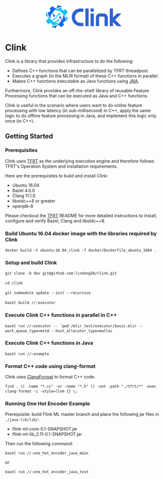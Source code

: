 <p align="center">
  <img src="./docs/clink_logo.png" height="80px"/>
</p>

# Clink

Clink is a library that provides infrastructure to do the following:
- Defines C++ functions that can be parallelized by TFRT threadpool.
- Executes a graph (in the MLIR format) of these C++ functions in parallel.
- Makes C++ functions executable as Java functions using
  [JNA](https://github.com/java-native-access/jna).

Furthermore, Clink provides an off-the-shelf library of reusable Feature
Processing functions that can be executed as Java and C++ functions.

Clink is useful in the scenario where users want to do online feature
processing with low latency (in sub-millisecond) in C++, apply the same logic
to do offline feature processing in Java, and implement this logic only once
(in C++).


## Getting Started

### Prerequisites

Clink uses [TFRT](https://github.com/tensorflow/runtime) as the underlying
execution engine and therefore follows TFRT's Operation System and installation
requirements.

Here are the prerequisites to build and install Clink:
- Ubuntu 16.04
- Bazel 4.0.0
- Clang 11.1.0
- libstdc++8 or greater
- openjdk-8

Please checkout the [TFRT](https://github.com/tensorflow/runtime) README for
more detailed instructions to install, configure and verify Bazel, Clang and
libstdc++8.

### Build Ubuntu 16.04 docker image with the libraries required by Clink

```
docker build -t ubuntu:16.04_clink -f docker/Dockerfile_ubuntu_1604 .
```

### Setup and build Clink

```
git clone -b dev git@github.com:lindong28/clink.git

cd clink

git submodule update --init --recursive

bazel build //:executor
```

### Execute Clink C++ functions in parallel in C++

```
bazel run //:executor -- `pwd`/mlir_test/executor/basic.mlir --work_queue_type=mstd --host_allocator_type=malloc
```

### Execute Clink C++ functions in Java

```
bazel run //:example
```

### Format C++ code using clang-format

Clink uses [ClangFormat](https://clang.llvm.org/docs/ClangFormat.html) to format C++ code.

```
find . \( -name "*.cc" -or -name "*.h" \) -not -path "./tfrt/*" -exec clang-format -i -style=llvm {} \;
```

### Running One Hot Encoder Example

Prerequisite: build Flink ML master branch and place the following jar files in `./java-lib/lib/`:

- flink-ml-core-0.1-SNAPSHOT.jar
- flink-ml-lib_2.11-0.1-SNAPSHOT.jar

Then run the following command:

```
bazel run //:one_hot_encoder_java_main
```

or

```
bazel run //:one_hot_encoder_java_test
```



